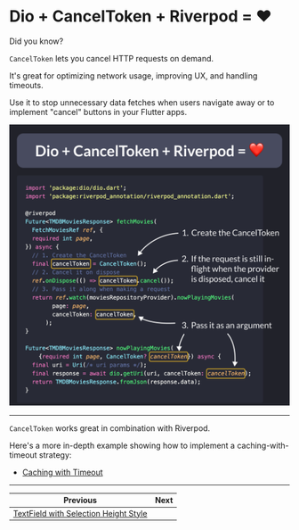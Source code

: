 # Dio + CancelToken + Riverpod = ❤️

Did you know?

`CancelToken` lets you cancel HTTP requests on demand.

It's great for optimizing network usage, improving UX, and handling timeouts.

Use it to stop unnecessary data fetches when users navigate away or to implement "cancel" buttons in your Flutter apps.

![](172.png)

<!--
import 'package:dio/dio.dart';
import 'package:riverpod_annotation/riverpod_annotation.dart';

@riverpod
Future<TMDBMoviesResponse> fetchMovies(
  FetchMoviesRef ref, {
  required int page,
}) async {
  // 1. Create the CancelToken
  final cancelToken = CancelToken();
  // 2. Cancel it on dispose
  ref.onDispose(() => cancelToken.cancel());
  // 3. Pass it along when making a request
  return ref.watch(moviesRepositoryProvider).nowPlayingMovies(
        page: page,
        cancelToken: cancelToken,
      );
}

Future<TMDBMoviesResponse> nowPlayingMovies(
    {required int page, CancelToken? cancelToken}) async {
  final uri = Uri(/* uri params */);
  final response = await dio.getUri(uri, cancelToken: cancelToken);
  return TMDBMoviesResponse.fromJson(response.data);
}
-->

---

`CancelToken` works great in combination with Riverpod. 

Here's a more in-depth example showing how to implement a caching-with-timeout strategy:

- [Caching with Timeout](https://codewithandrea.com/articles/flutter-riverpod-data-caching-providers-lifecycle/#caching-with-timeout)

---

| Previous | Next |
| -------- | ---- |
| [TextField with Selection Height Style](../0171-textfield-selection-height-style/index.md) |  |

<!-- TWITTER|https://x.com/biz84/status/1811393419643691340 -->
<!-- LINKEDIN|https://www.linkedin.com/posts/andreabizzotto_did-you-know-canceltoken-lets-you-cancel-activity-7217159479170084864-30p2  -->